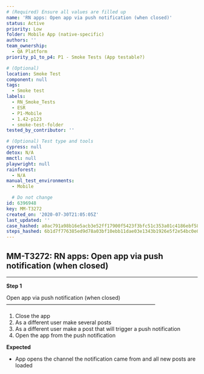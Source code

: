 ```yaml
---
# (Required) Ensure all values are filled up
name: 'RN apps: Open app via push notification (when closed)'
status: Active
priority: Low
folder: Mobile App (native-specific)
authors: ''
team_ownership:
  - QA Platform
priority_p1_to_p4: P1 - Smoke Tests (App testable?)

# (Optional)
location: Smoke Test
component: null
tags:
  - Smoke test
labels:
  - RN_Smoke_Tests
  - ESR
  - P1-Mobile
  - 1.42-p123
  - smoke-test-folder
tested_by_contributor: ''

# (Optional) Test type and tools
cypress: null
detox: N/A
mmctl: null
playwright: null
rainforest:
  - N/A
manual_test_environments:
  - Mobile

  # Do not change
id: 6396948
key: MM-T3272
created_on: '2020-07-30T21:05:05Z'
last_updated: ''
case_hashed: a0ac791a98b16e5acb3e52ff17900f5423f3bfc51c353a01c4186ebf5895012f40d10c49e31a3ee371fb82b0d3f62d08
steps_hashed: 6b1d7f776385ed9d78a03bf10ebb11dae03e1343b1926e5f2e54bc0e0dee1d950416c2838a20fd14f1d4861ff8ea8ac1
---
```


<!-- (Auto-generated) Based on frontmatter's "key" and "name" -->

## MM-T3272: RN apps: Open app via push notification (when closed)

---

**Step 1**

Open app via push notification (when closed)\
————————————————————————————

1. Close the app
2. As a different user make several posts
3. As a different user make a post that will trigger a push notification
4. Open the app from the push notification

**Expected**

- App opens the channel the notification came from and all new posts are loaded
